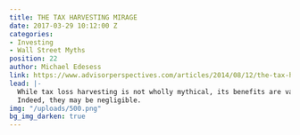 ```yaml
---
title: THE TAX HARVESTING MIRAGE
date: 2017-03-29 10:12:00 Z
categories:
- Investing
- Wall Street Myths
position: 22
author: Michael Edesess
link: https://www.advisorperspectives.com/articles/2014/08/12/the-tax-harvesting-mirage
lead: |-
  While tax loss harvesting is not wholly mythical, its benefits are vastly overstated.
  Indeed, they may be negligible.
img: "/uploads/500.png"
bg_img_darken: true
---
```



